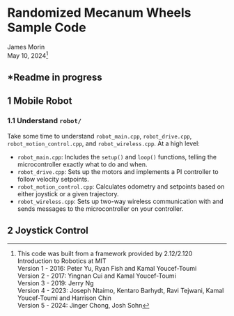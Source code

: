 # Randomized Mecanum Wheels Sample Code

James Morin  
May 10, 2024[^1]

## *Readme in progress

## 1 Mobile Robot

### 1.1 Understand `robot/`

Take some time to understand `robot_main.cpp`, `robot_drive.cpp`, `robot_motion_control.cpp`, and `robot_wireless.cpp`. At a high level:
- `robot_main.cpp`: Includes the `setup()` and `loop()` functions, telling the microcontroller exactly what to do and when.
- `robot_drive.cpp`: Sets up the motors and implements a PI controller to follow velocity setpoints.
- `robot_motion_control.cpp`: Calculates odometry and setpoints based on either joystick or a given trajectory.
- `robot_wireless.cpp`: Sets up two-way wireless communication with and sends messages to the microcontroller on your controller.

## 2 Joystick Control




[^1]: This code was built from a framework provided by 2.12/2.120 Introduction to Robotics at MIT  
Version 1 - 2016: Peter Yu, Ryan Fish and Kamal Youcef-Toumi  
  Version 2 - 2017: Yingnan Cui and Kamal Youcef-Toumi  
  Version 3 - 2019: Jerry Ng  
  Version 4 - 2023: Joseph Ntaimo, Kentaro Barhydt, Ravi Tejwani, Kamal Youcef-Toumi and Harrison Chin  
  Version 5 - 2024: Jinger Chong, Josh Sohn
